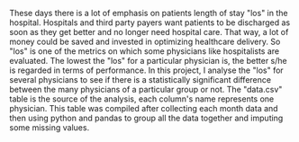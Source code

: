 These days there is a lot of emphasis on patients length of stay "los" in the hospital. Hospitals and third party payers want patients to 
be discharged as soon as they get better and no longer need hospital care. That way, a lot of money could be saved and invested in
optimizing healthcare delivery.
So "los" is one of the metrics on which some physicians like hospitalists are evaluated. The lowest the "los" for a particular
physician is, the better s/he is regarded in terms of performance.
In this project, I analyse the "los" for several physicians to see if there is a statistically significant difference between the many 
physicians of a particular group or not.
The "data.csv" table is the source of the analysis, each column's name represents one physician. This table was compiled after collecting each month data and then using python and pandas to group all the data together and imputing some missing values.
